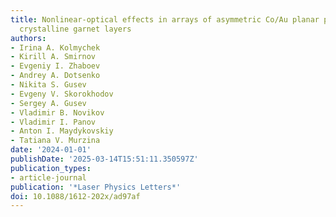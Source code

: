 ```yaml
---
title: Nonlinear-optical effects in arrays of asymmetric Co/Au planar particles on
  crystalline garnet layers
authors:
- Irina A. Kolmychek
- Kirill A. Smirnov
- Evgeniy I. Zhaboev
- Andrey A. Dotsenko
- Nikita S. Gusev
- Evgeny V. Skorokhodov
- Sergey A. Gusev
- Vladimir B. Novikov
- Vladimir I. Panov
- Anton I. Maydykovskiy
- Tatiana V. Murzina
date: '2024-01-01'
publishDate: '2025-03-14T15:51:11.350597Z'
publication_types:
- article-journal
publication: '*Laser Physics Letters*'
doi: 10.1088/1612-202x/ad97af
---
```

